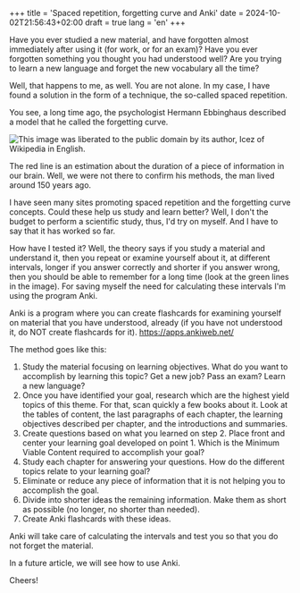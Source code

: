+++
title = 'Spaced repetition, forgetting curve and Anki'
date = 2024-10-02T21:56:43+02:00
draft = true
lang = 'en'
+++

Have you ever studied a new material, and have forgotten almost immediately after using it (for work, or for an exam)? Have you ever forgotten something you thought you had understood well? Are you trying to learn a new language and forget the new vocabulary all the time?

Well, that happens to me, as well. You are not alone. In my case, I have found a solution in the form of a technique, the so-called spaced repetition.

You see, a long time ago, the psychologist Hermann Ebbinghaus described a model that he called the forgetting curve.
 
![This image was liberated to the public domain by its author, Icez of Wikipedia in English.](/img/forgetting_curve.png)

The red line is an estimation about the duration of a piece of information in our brain. Well, we were not there to confirm his methods, the man lived around 150 years ago.

I have seen many sites promoting spaced repetition and the forgetting curve concepts. Could these help us study and learn better? Well, I don't the budget to perform a scientific study, thus, I'd try on myself. And I have to say that it has worked so far.

How have I tested it? Well, the theory says if you study a material and understand it, then you repeat or examine yourself about it, at different intervals, longer if you answer correctly and shorter if you answer wrong, then you should be able to remember for a long time (look at the green lines in the image). For saving myself the need for calculating these intervals I'm using the program Anki.

Anki is a program where you can create flashcards for examining yourself on material that you have understood, already (if you have not understood it, do NOT create flashcards for it).
https://apps.ankiweb.net/

The method goes like this:
1. Study the material focusing on learning objectives. What do you want to accomplish by learning this topic? Get a new job? Pass an exam? Learn a new language?
2. Once you have identified your goal, research which are the highest yield topics of this theme. For that, scan quickly a few books about it. Look at the tables of content, the last paragraphs of each chapter, the learning objectives described per chapter, and the introductions and summaries.
3. Create questions based on what you learned on step 2. Place front and center your learning goal developed on point 1. Which is the Minimum Viable Content required to accomplish your goal?
4. Study each chapter for answering your questions. How do the different topics relate to your learning goal?
5. Eliminate or reduce any piece of information that it is not helping you to accomplish the goal.
6. Divide into shorter ideas the remaining information. Make them as short as possible (no longer, no shorter than needed).
7. Create Anki flashcards with these ideas.

Anki will take care of calculating the intervals and test you so that you do not forget the material.

In a future article, we will see how to use Anki.

Cheers!
